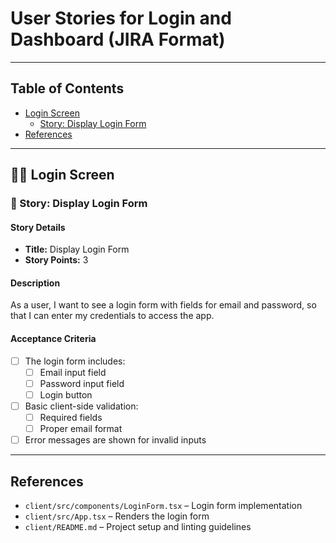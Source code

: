 # User Stories for Login and Dashboard (JIRA Format)

---

## Table of Contents

- [Login Screen](#login-screen)
  - [Story: Display Login Form](#story-display-login-form)
- [References](#references)

---

## 🧑‍💻 Login Screen

### 📝 Story: Display Login Form

#### Story Details

- **Title:** Display Login Form
- **Story Points:** 3

#### Description

As a user, I want to see a login form with fields for email and password, so that I can enter my credentials to access the app.

#### Acceptance Criteria

- [ ] The login form includes:
  - [ ] Email input field
  - [ ] Password input field
  - [ ] Login button
- [ ] Basic client-side validation:
  - [ ] Required fields
  - [ ] Proper email format
- [ ] Error messages are shown for invalid inputs

---

## References

- `client/src/components/LoginForm.tsx` – Login form implementation
- `client/src/App.tsx` – Renders the login form
- `client/README.md` – Project setup and linting guidelines
